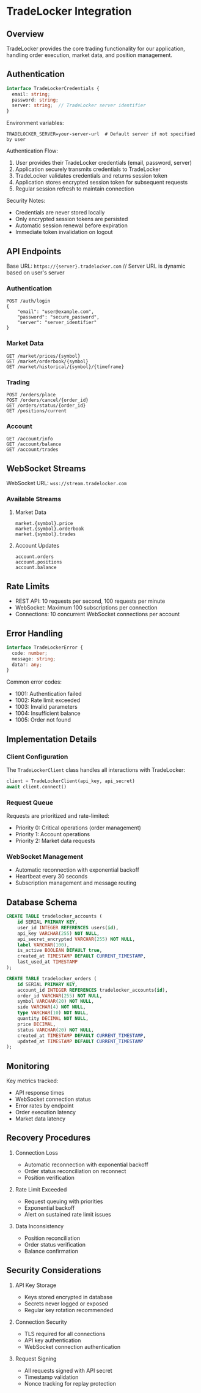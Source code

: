 # TradeLocker Integration

## Overview
TradeLocker provides the core trading functionality for our application, handling order execution, market data, and position management.

## Authentication
```typescript
interface TradeLockerCredentials {
  email: string;
  password: string;
  server: string;  // TradeLocker server identifier
}
```

Environment variables:
```env
TRADELOCKER_SERVER=your-server-url  # Default server if not specified by user
```

Authentication Flow:
1. User provides their TradeLocker credentials (email, password, server)
2. Application securely transmits credentials to TradeLocker
3. TradeLocker validates credentials and returns session token
4. Application stores encrypted session token for subsequent requests
5. Regular session refresh to maintain connection

Security Notes:
- Credentials are never stored locally
- Only encrypted session tokens are persisted
- Automatic session renewal before expiration
- Immediate token invalidation on logout

## API Endpoints
Base URL: `https://{server}.tradelocker.com`  // Server URL is dynamic based on user's server

### Authentication
```http
POST /auth/login
{
    "email": "user@example.com",
    "password": "secure_password",
    "server": "server_identifier"
}
```

### Market Data
```http
GET /market/prices/{symbol}
GET /market/orderbook/{symbol}
GET /market/historical/{symbol}/{timeframe}
```

### Trading
```http
POST /orders/place
POST /orders/cancel/{order_id}
GET /orders/status/{order_id}
GET /positions/current
```

### Account
```http
GET /account/info
GET /account/balance
GET /account/trades
```

## WebSocket Streams
WebSocket URL: `wss://stream.tradelocker.com`

### Available Streams
1. Market Data
   ```
   market.{symbol}.price
   market.{symbol}.orderbook
   market.{symbol}.trades
   ```

2. Account Updates
   ```
   account.orders
   account.positions
   account.balance
   ```

## Rate Limits
- REST API: 10 requests per second, 100 requests per minute
- WebSocket: Maximum 100 subscriptions per connection
- Connections: 10 concurrent WebSocket connections per account

## Error Handling
```typescript
interface TradeLockerError {
  code: number;
  message: string;
  data?: any;
}
```

Common error codes:
- 1001: Authentication failed
- 1002: Rate limit exceeded
- 1003: Invalid parameters
- 1004: Insufficient balance
- 1005: Order not found

## Implementation Details

### Client Configuration
The `TradeLockerClient` class handles all interactions with TradeLocker:
```python
client = TradeLockerClient(api_key, api_secret)
await client.connect()
```

### Request Queue
Requests are prioritized and rate-limited:
- Priority 0: Critical operations (order management)
- Priority 1: Account operations
- Priority 2: Market data requests

### WebSocket Management
- Automatic reconnection with exponential backoff
- Heartbeat every 30 seconds
- Subscription management and message routing

## Database Schema
```sql
CREATE TABLE tradelocker_accounts (
    id SERIAL PRIMARY KEY,
    user_id INTEGER REFERENCES users(id),
    api_key VARCHAR(255) NOT NULL,
    api_secret_encrypted VARCHAR(255) NOT NULL,
    label VARCHAR(100),
    is_active BOOLEAN DEFAULT true,
    created_at TIMESTAMP DEFAULT CURRENT_TIMESTAMP,
    last_used_at TIMESTAMP
);

CREATE TABLE tradelocker_orders (
    id SERIAL PRIMARY KEY,
    account_id INTEGER REFERENCES tradelocker_accounts(id),
    order_id VARCHAR(255) NOT NULL,
    symbol VARCHAR(20) NOT NULL,
    side VARCHAR(4) NOT NULL,
    type VARCHAR(10) NOT NULL,
    quantity DECIMAL NOT NULL,
    price DECIMAL,
    status VARCHAR(20) NOT NULL,
    created_at TIMESTAMP DEFAULT CURRENT_TIMESTAMP,
    updated_at TIMESTAMP DEFAULT CURRENT_TIMESTAMP
);
```

## Monitoring
Key metrics tracked:
- API response times
- WebSocket connection status
- Error rates by endpoint
- Order execution latency
- Market data latency

## Recovery Procedures
1. Connection Loss
   - Automatic reconnection with exponential backoff
   - Order status reconciliation on reconnect
   - Position verification

2. Rate Limit Exceeded
   - Request queuing with priorities
   - Exponential backoff
   - Alert on sustained rate limit issues

3. Data Inconsistency
   - Position reconciliation
   - Order status verification
   - Balance confirmation

## Security Considerations
1. API Key Storage
   - Keys stored encrypted in database
   - Secrets never logged or exposed
   - Regular key rotation recommended

2. Connection Security
   - TLS required for all connections
   - API key authentication
   - WebSocket connection authentication

3. Request Signing
   - All requests signed with API secret
   - Timestamp validation
   - Nonce tracking for replay protection 